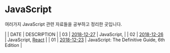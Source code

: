 # JavaScript 

여러가지 JavaScript 관련 자료들을 공부하고 정리한 곳입니다.





|     |    DATE    |      DESCRIPTION    |
| 03 |    [2018-12-27](2018-12-27.md)     |      JavaScript,     |
| 02 |    [2018-12-26](2018-12-26.md)     |      JavaScript, [React](./React/React_day_1)     |
| 01 |    [2018-12-23](2018-12-23.md)     |      JavaScript: The Definitive Guide, 6th Edition     |